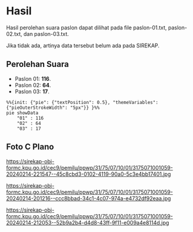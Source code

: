 # Hasil

Hasil perolehan suara paslon dapat dilihat pada file paslon-01.txt, paslon-02.txt, dan paslon-03.txt.

Jika tidak ada, artinya data tersebut belum ada pada SIREKAP.

## Perolehan Suara

 * Paslon 01: **116**.
 * Paslon 02: **64**.
 * Paslon 03: **17**.

```mermaid
%%{init: {"pie": {"textPosition": 0.5}, "themeVariables": {"pieOuterStrokeWidth": "5px"}} }%%
pie showData
    "01" : 116
    "02" : 64
    "03" : 17
```
## Foto C Plano

https://sirekap-obj-formc.kpu.go.id/cec9/pemilu/ppwp/31/75/07/10/01/3175071001059-20240214-221547--45c8cbd3-0102-4119-90a0-5c3e4bb17401.jpg

https://sirekap-obj-formc.kpu.go.id/cec9/pemilu/ppwp/31/75/07/10/01/3175071001059-20240214-201216--ccc8bbad-34c1-4c07-974a-e4732df92eaa.jpg

https://sirekap-obj-formc.kpu.go.id/cec9/pemilu/ppwp/31/75/07/10/01/3175071001059-20240214-212053--52b9a2b4-d4d8-43ff-9f11-e009a4e8114d.jpg
